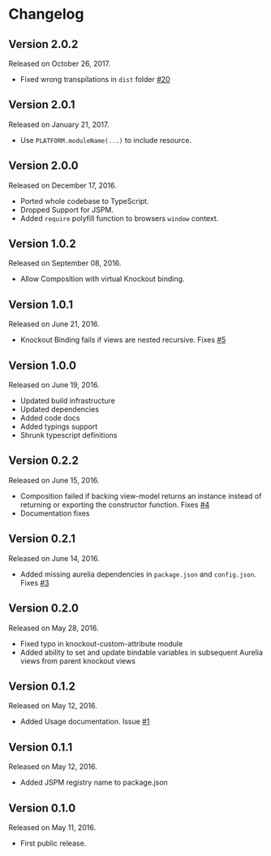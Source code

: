 # Changelog

## Version 2.0.2

Released on October 26, 2017.

-   Fixed wrong transpilations in `dist` folder [#20](https://github.com/code-chris/aurelia-knockout/issues/20)


## Version 2.0.1

Released on January 21, 2017.

-   Use `PLATFORM.moduleName(...)` to include resource.


## Version 2.0.0

Released on December 17, 2016.

-   Ported whole codebase to TypeScript.
-   Dropped Support for JSPM.
-   Added `require` polyfill function to browsers `window` context.


## Version 1.0.2

Released on September 08, 2016.

-   Allow Composition with virtual Knockout binding.


## Version 1.0.1

Released on June 21, 2016.

-   Knockout Binding fails if views are nested recursive. Fixes [#5](https://github.com/code-chris/aurelia-knockout/issues/5)


## Version 1.0.0

Released on June 19, 2016.

-   Updated build infrastructure
-   Updated dependencies
-   Added code docs
-   Added typings support
-   Shrunk typescript definitions


## Version 0.2.2

Released on June 15, 2016.

-   Composition failed if backing view-model returns an instance instead of returning or exporting the constructor function. Fixes [#4](https://github.com/code-chris/aurelia-knockout/issues/4)
-   Documentation fixes


## Version 0.2.1

Released on June 14, 2016.

-   Added missing aurelia dependencies in ```package.json``` and ```config.json```. Fixes [#3](https://github.com/code-chris/aurelia-knockout/issues/3)


## Version 0.2.0

Released on May 28, 2016.

-   Fixed typo in knockout-custom-attribute module
-   Added ability to set and update bindable variables in subsequent Aurelia views from parent knockout views


## Version 0.1.2

Released on May 12, 2016.

-   Added Usage documentation. Issue [#1](https://github.com/code-chris/aurelia-knockout/issues/1)


## Version 0.1.1

Released on May 12, 2016.

-   Added JSPM registry name to package.json


## Version 0.1.0

Released on May 11, 2016.

-   First public release.
